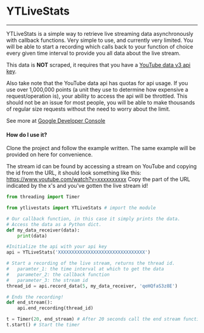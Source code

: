 YTLiveStats
=====
---
YTLiveStats is a simple way to retrieve live streaming data asynchronously with callback functions. Very simple to use, and currently very limited. You will be able to start a recording which calls back to your function of choice every given time interval to provide you all data about the live stream.

This data is **NOT** scraped, it requires that you have a [YouTube data v3 api key](https://developers.google.com/youtube/v3/getting-started).

Also take note that the YouTube data api has quotas for api usage. If you use over 1,000,000 points (a unit they use to determine how expensive a request/operation is), your ability to access the api will be throttled. This should not be an issue for most people, you will be able to make thousands of regular size requests without the need to worry about the limit.

See more at [Google Developer Console](https://console.developers.google.com)

#### How do I use it?

Clone the project and follow the example written. The same example will be provided on here for convenience.

The stream id can be found by accessing a stream on YouTube and copying the id from the URL, it should look something like this: https://www.youtube.com/watch?v=xxxxxxxxxx
Copy the part of the URL indicated by the x's and you've gotten the live stream id!

```Python
from threading import Timer

from ytlivestats import YTLiveStats # import the module

# Our callback function, in this case it simply prints the data.
# Access the data as a Python dict.
def my_data_receiver(data):
    print(data)

#Initialize the api with your api key
api = YTLiveStats('XXXXXXXXXXXXXXXXXXXXXXXXXXXXXXXX')

# Start a recording of the live stream, returns the thread id.
#   paramter_1: the time interval at which to get the data
#   parameter_2: the callback function
#   parameter_3: the stream id
thread_id = api.record_data(5, my_data_receiver, 'qeHQfaS3z8E')

# Ends the recording!
def end_stream():
	api.end_recording(thread_id)

t = Timer(20, end_stream) # After 20 seconds call the end stream function
t.start() # Start the timer
```
